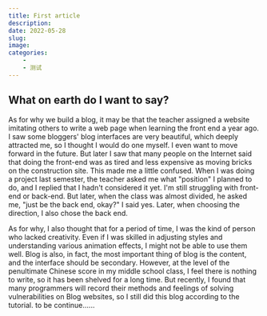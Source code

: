 ```yaml
---
title: First article
description: 
date: 2022-05-28
slug: 
image: 
categories:
    - 
    - 测试
---
```


## What on earth do I want to say?

As for why we build a blog, it may be that the teacher assigned a website imitating others to write a web page when learning the front end a year ago. I saw some bloggers' blog interfaces are very beautiful, which deeply attracted me, so I thought I would do one myself. I even want to move forward in the future. But later I saw that many people on the Internet said that doing the front-end was as tired and less expensive as moving bricks on the construction site. This made me a little confused. When I was doing a project last semester, the teacher asked me what "position" I planned to do, and I replied that I hadn't considered it yet. I'm still struggling with front-end or back-end. But later, when the class was almost divided, he asked me, "just be the back end, okay?" I said yes. Later, when choosing the direction, I also chose the back end.

As for why, I also thought that for a period of time, I was the kind of person who lacked creativity. Even if I was skilled in adjusting styles and understanding various animation effects, I might not be able to use them well. Blog is also, in fact, the most important thing of blog is the content, and the interface should be secondary. However, at the level of the penultimate Chinese score in my middle school class, I feel there is nothing to write, so it has been shelved for a long time. But recently, I found that many programmers will record their methods and feelings of solving vulnerabilities on Blog websites, so I still did this blog according to the tutorial.
to be continue......